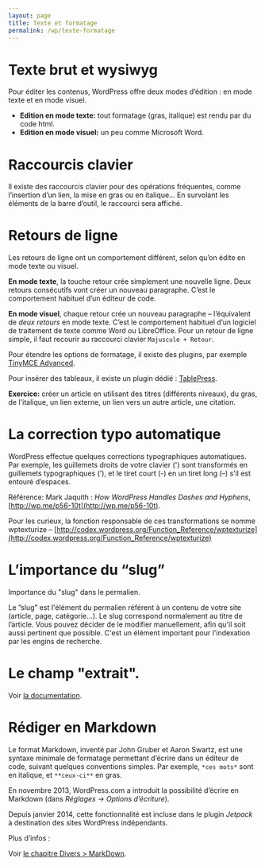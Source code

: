 ```yaml
---
layout: page
title: Texte et formatage
permalink: /wp/texte-formatage
---
```


Texte brut et wysiwyg
===

Pour éditer les contenus, WordPress offre deux modes d’édition : en mode texte et en mode visuel.

* **Edition en mode texte:** tout formatage (gras, italique) est rendu par du code html.
* **Edition en mode visuel:** un peu comme Microsoft Word.

Raccourcis clavier
===

Il existe des raccourcis clavier pour des opérations fréquentes, comme l’insertion d’un lien, la mise en gras ou en italique... En survolant les éléments de la barre d’outil, le raccourci sera affiché.

Retours de ligne
===

Les retours de ligne ont un comportement différent, selon qu’on édite en mode texte ou visuel. 

**En mode texte**, la touche retour crée simplement une nouvelle ligne. Deux retours consécutifs vont créer un nouveau paragraphe. C’est le comportement habituel d’un éditeur de code.

**En mode visuel**, chaque retour crée un nouveau paragraphe – l’équivalent de *deux retours* en mode texte. C’est le comportement habituel d’un logiciel de traitement de texte comme Word ou LibreOffice. Pour un retour de ligne simple, il faut recourir au raccourci clavier `Majuscule + Retour`.

Pour étendre les options de formatage, il existe des plugins, par exemple [TinyMCE Advanced](https://wordpress.org/plugins/tinymce-advanced/).

Pour insérer des tableaux, il existe un plugin dédié : [TablePress](https://wordpress.org/plugins/tablepress/).

**Exercice:** créer un article en utilisant des titres (différents niveaux), du gras, de l'italique, un lien externe, un lien vers un autre article, une citation.

La correction typo automatique
===

WordPress effectue quelques corrections typographiques automatiques. Par exemple, les guillemets droits de votre clavier (') sont transformés en guillemets typographiques (’), et le tiret court (-) en un tiret long (–) s’il est entouré d’espaces. 

Référence: Mark Jaquith : *How WordPress Handles Dashes and Hyphens*, [http://wp.me/p56-10t](http://wp.me/p56-10t). 

Pour les curieux, la fonction responsable de ces transformations se nomme wptexturize – [http://codex.wordpress.org/Function_Reference/wptexturize](http://codex.wordpress.org/Function_Reference/wptexturize)


L’importance du “slug”
===

Importance du "slug" dans le permalien.

Le ”slug” est l'élément du permalien référent à un contenu de votre site (article, page, catégorie...). Le slug correspond normalement au titre de l’article. Vous pouvez décider de le modifier manuellement, afin qu'il soit aussi pertinent que possible. C'est un élément important pour l'indexation par les engins de recherche.

Le champ "extrait".
===

Voir [la documentation](https://codex.wordpress.org/fr:Extrait).


Rédiger en Markdown 
===

Le format Markdown, inventé par John Gruber et Aaron Swartz, est une syntaxe minimale de formatage permettant d’écrire dans un éditeur de code, suivant quelques conventions simples. Par exemple, `*ces mots*` sont en italique, et `**ceux-ci**` en gras. 

En novembre 2013, WordPress.com a introduit la possibilité d’écrire en Markdown (dans *Réglages → Options d’écriture*).

Depuis janvier 2014, cette fonctionnalité est incluse dans le plugin *Jetpack* à destination des sites WordPress indépendants.

Plus d’infos :

Voir [le chapitre Divers > MarkDown](/divers/markdown/).